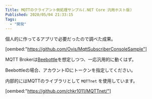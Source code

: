 ```yaml
---
Title: MQTTのクライアント側処理サンプル(.NET Core 汎用ホスト版)
Published: 2020/05/04 21:33:15
Tags:
  - "開発"
---
```

個人的に作ってるアプリで必要だったので調べた成果。  

[oembed:"https://github.com/Ovis/MqttSubscriberConsoleSample"]

MQTT Brokerは[Beebottle](https://beebotte.com/)を想定しつつ、一応汎用的に動くはず。  

Beebottleの場合、アカウントIDにトークンを指定してください。  

内部的にはMQTTのライブラリとして `MQTTnet` を使用しています。  

[oembed:"https://github.com/chkr1011/MQTTnet/"]

